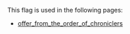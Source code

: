 This flag is used in the following pages:
 - [offer_from_the_order_of_chroniclers](../events/offer_from_the_order_of_chroniclers.md)
